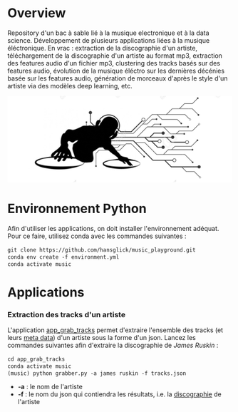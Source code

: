 # Overview

Repository d'un bac à sable lié à la musique electronique et à la data science. Développement de plusieurs applications liées à la musique éléctronique. En vrac : extraction de la discographie d'un artiste, téléchargement de la discographie d'un artiste au format mp3, extraction des features audio d'un fichier mp3, clustering des tracks basés sur des features audio, évolution de la musique éléctro sur les dernières décénies basée sur les features audio, génération de morceaux d'après le style d'un artiste via des modèles deep learning, etc.


<img src="img/djhp.PNG" width="622">


# Environnement Python

Afin d'utiliser les applications, on doit installer l'environnement adéquat. Pour ce faire, utilisez conda avec les commandes suivantes :
```
git clone https://github.com/hansglick/music_playground.git
conda env create -f environment.yml
conda activate music
```

# Applications

### **Extraction des tracks d'un artiste**

L'application [app_grab_tracks](https://github.com/hansglick/music_playground/blob/master/app_grab_tracks/grabber.py) permet d'extraire l'ensemble des tracks (et leurs [meta data](https://github.com/hansglick/music_playground/blob/master/img/trackdata.PNG)) d'un artiste sous la forme d'un json. Lancez les commandes suivantes afin d'extraire la discographie de *James Ruskin* :

```
cd app_grab_tracks
conda activate music
(music) python grabber.py -a james ruskin -f tracks.json
```

 * **-a** : le nom de l'artiste
 * **-f** : le nom du json qui contiendra les résultats, i.e. la [discographie](https://github.com/hansglick/music_playground/blob/master/app_grab_tracks/tracks.json) de l'artiste




